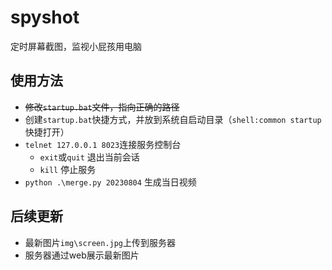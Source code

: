 # spyshot

定时屏幕截图，监视小屁孩用电脑

## 使用方法

* ~~修改`startup.bat`文件，指向正确的路径~~
* 创建`startup.bat`快捷方式，并放到系统自启动目录（`shell:common startup` 快捷打开）
* `telnet 127.0.0.1 8023`连接服务控制台
  * `exit`或`quit` 退出当前会话
  * `kill` 停止服务
* `python .\merge.py 20230804` 生成当日视频

## 后续更新

* 最新图片`img\screen.jpg`上传到服务器
* 服务器通过web展示最新图片
